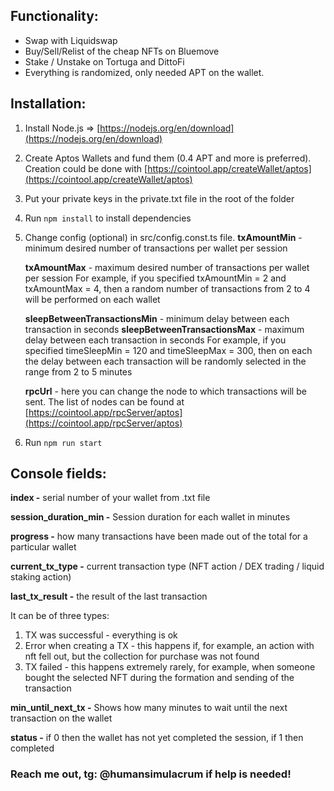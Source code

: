 ## Functionality:

- Swap with Liquidswap
- Buy/Sell/Relist of the cheap NFTs on Bluemove
- Stake / Unstake on Tortuga and DittoFi
- Everything is randomized, only needed APT on the wallet.

## Installation:

1. Install Node.js => [https://nodejs.org/en/download](https://nodejs.org/en/download)
2. Create Aptos Wallets and fund them (0.4 APT and more is preferred). Creation could be done with [https://cointool.app/createWallet/aptos](https://cointool.app/createWallet/aptos)
3. Put your private keys in the private.txt file in the root of the folder
4. Run `npm install` to install dependencies
5. Change config (optional) in src/config.const.ts file.
   **txAmountMin** - minimum desired number of transactions per wallet per session

    **txAmountMax** - maximum desired number of transactions per wallet per session
    For example, if you specified txAmountMin = 2 and txAmountMax = 4, then a random number of transactions from 2 to 4 will be performed on each wallet

    **sleepBetweenTransactionsMin** - minimum delay between each transaction in seconds
    **sleepBetweenTransactionsMax** - maximum delay between each transaction in seconds
    For example, if you specified timeSleepMin = 120 and timeSleepMax = 300, then on each the delay between each transaction will be randomly selected in the range from 2 to 5 minutes

    **rpcUrl** - here you can change the node to which transactions will be sent. The list of nodes can be found at [https://cointool.app/rpcServer/aptos](https://cointool.app/rpcServer/aptos)

5. Run `npm run start`


## Console fields:

**index -** serial number of your wallet from .txt file

**session_duration_min -** Session duration for each wallet in minutes

**progress -** how many transactions have been made out of the total for a particular wallet

**current_tx_type -** current transaction type (NFT action / DEX trading / liquid staking action)

**last_tx_result -** the result of the last transaction

It can be of three types:

1. TX was successful - everything is ok
2. Error when creating a TX - this happens if, for example, an action with nft fell out, but the collection for purchase was not found
3. TX failed - this happens extremely rarely, for example, when someone bought the selected NFT during the formation and sending of the transaction

**min_until_next_tx -** Shows how many minutes to wait until the next transaction on the wallet

**status -** if 0 then the wallet has not yet completed the session, if 1 then completed


### Reach me out, tg: @humansimulacrum if help is needed!